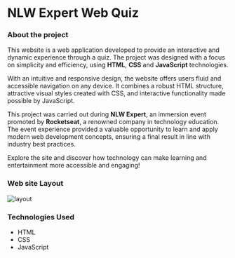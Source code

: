 # NLW Expert Web Quiz

### About the project
This website is a web application developed to provide an interactive and dynamic experience through a quiz. The project was designed with a focus on simplicity and efficiency, using **HTML**, **CSS** and **JavaScript** technologies.  

With an intuitive and responsive design, the website offers users fluid and accessible navigation on any device. It combines a robust HTML structure, attractive visual styles created with CSS, and interactive functionality made possible by JavaScript.  

This project was carried out during **NLW Expert**, an immersion event promoted by **Rocketseat**, a renowned company in technology education. The event experience provided a valuable opportunity to learn and apply modern web development concepts, ensuring a final result in line with industry best practices.  

Explore the site and discover how technology can make learning and entertainment more accessible and engaging!

### Web site Layout
<img src="src/readmeFiles/2025-03-21 10-05-21.mp4" alt="layout">

### Technologies Used 

- HTML
- CSS
- JavaScript
